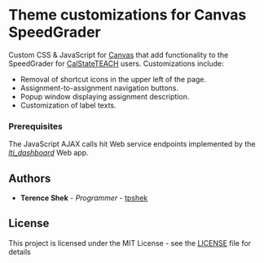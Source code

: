 # Theme customizations for Canvas SpeedGrader

Custom CSS & JavaScript for [Canvas](https://www.canvaslms.com/) that add functionality to the SpeedGrader for [CalStateTEACH](https://www.calstateteach.net/) users. Customizations include:

* Removal of shortcut icons in the upper left of the page.
* Assignment-to-assignment navigation buttons.
* Popup window displaying assignment description.
* Customization of label texts.

### Prerequisites

The JavaScript AJAX calls hit Web service endpoints implemented by the *[lti_dashboard](https://github.com/calstateteach/lti_dashboard)* Web app.

## Authors

* **Terence Shek** - *Programmer* - [tpshek](https://github.com/tpshek/)

## License

This project is licensed under the MIT License - see the [LICENSE](LICENSE) file for details
